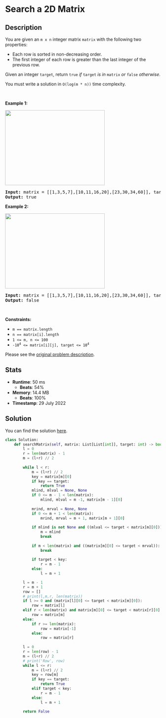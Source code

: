 # Search a 2D Matrix

## Description

<p>You are given an <code>m x n</code> integer matrix <code>matrix</code> with the following two properties:</p>

<ul>
	<li>Each row is sorted in non-decreasing order.</li>
	<li>The first integer of each row is greater than the last integer of the previous row.</li>
</ul>

<p>Given an integer <code>target</code>, return <code>true</code> <em>if</em> <code>target</code> <em>is in</em> <code>matrix</code> <em>or</em> <code>false</code> <em>otherwise</em>.</p>

<p>You must write a solution in <code>O(log(m * n))</code> time complexity.</p>

<p>&nbsp;</p>
<p><strong class="example">Example 1:</strong></p>
<img alt="" src="https://assets.leetcode.com/uploads/2020/10/05/mat.jpg" style="width: 322px; height: 242px;" />
<pre>
<strong>Input:</strong> matrix = [[1,3,5,7],[10,11,16,20],[23,30,34,60]], target = 3
<strong>Output:</strong> true
</pre>

<p><strong class="example">Example 2:</strong></p>
<img alt="" src="https://assets.leetcode.com/uploads/2020/10/05/mat2.jpg" style="width: 322px; height: 242px;" />
<pre>
<strong>Input:</strong> matrix = [[1,3,5,7],[10,11,16,20],[23,30,34,60]], target = 13
<strong>Output:</strong> false
</pre>

<p>&nbsp;</p>
<p><strong>Constraints:</strong></p>

<ul>
	<li><code>m == matrix.length</code></li>
	<li><code>n == matrix[i].length</code></li>
	<li><code>1 &lt;= m, n &lt;= 100</code></li>
	<li><code>-10<sup>4</sup> &lt;= matrix[i][j], target &lt;= 10<sup>4</sup></code></li>
</ul>


Please see the [original problem description](https://leetcode.com/problems/search-a-2d-matrix/).

## Stats

- **Runtime**: 50 ms
    - **Beats**: 54%
- **Memory**: 14.4 MB
    - **Beats**: 100%
- **Timestamp**: 29 July 2022

## Solution

You can find the solution [here](./search-a-2d-matrix.py).

```python
class Solution:
    def searchMatrix(self, matrix: List[List[int]], target: int) -> bool:
        l = 0
        r = len(matrix) - 1
        m = (l+r) // 2
        
        while l < r:
            m = (l+r) // 2
            key = matrix[m][0]
            if key == target:
                return True
            mlind, mlval = None, None
            if 0 <= m - 1 < len(matrix):
                mlind, mlval = m -1, matrix[m - 1][0]
            
            mrind, mrval = None, None
            if 0 <= m + 1 < len(matrix):
                mrind, mrval = m + 1, matrix[m + 1][0]
            
            if mlind is not None and ((mlval <= target < matrix[m][0])):
                m = mlind
                break
            
            if m < len(matrix) and ((matrix[m][0] <= target < mrval)):
                break
            
            if target < key:
                r = m - 1
            else:
                l = m + 1

        l = m - 1
        r = m + 1
        row = []
        # print(l,m,r, len(matrix))
        if l >= 0 and (matrix[l][0] <= target < matrix[m][0]):
            row = matrix[l]
        elif r < len(matrix) and matrix[m][0] <= target < matrix[r][0] :
            row = matrix[m]
        else:
            if r >= len(matrix):
                row = matrix[-1]
            else:
                row = matrix[r]
        
        l = 0
        r = len(row) - 1
        m = (l+r) // 2
        # print('Row', row)
        while l <= r:
            m = (l+r) // 2
            key = row[m]
            if key == target:
                return True
            elif target < key:
                r = m - 1
            else:
                l = m + 1

        return False
```
